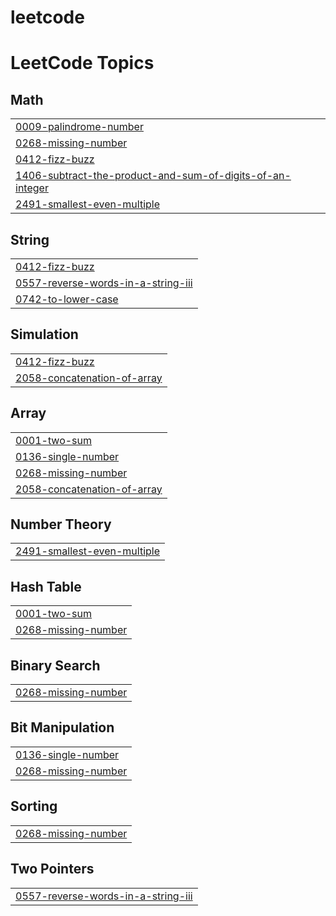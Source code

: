 # leetcode
<!---LeetCode Topics Start-->
# LeetCode Topics
## Math
|  |
| ------- |
| [0009-palindrome-number](https://github.com/ajmiyasalam/leetcode/tree/master/0009-palindrome-number) |
| [0268-missing-number](https://github.com/ajmiyasalam/leetcode/tree/master/0268-missing-number) |
| [0412-fizz-buzz](https://github.com/ajmiyasalam/leetcode/tree/master/0412-fizz-buzz) |
| [1406-subtract-the-product-and-sum-of-digits-of-an-integer](https://github.com/ajmiyasalam/leetcode/tree/master/1406-subtract-the-product-and-sum-of-digits-of-an-integer) |
| [2491-smallest-even-multiple](https://github.com/ajmiyasalam/leetcode/tree/master/2491-smallest-even-multiple) |
## String
|  |
| ------- |
| [0412-fizz-buzz](https://github.com/ajmiyasalam/leetcode/tree/master/0412-fizz-buzz) |
| [0557-reverse-words-in-a-string-iii](https://github.com/ajmiyasalam/leetcode/tree/master/0557-reverse-words-in-a-string-iii) |
| [0742-to-lower-case](https://github.com/ajmiyasalam/leetcode/tree/master/0742-to-lower-case) |
## Simulation
|  |
| ------- |
| [0412-fizz-buzz](https://github.com/ajmiyasalam/leetcode/tree/master/0412-fizz-buzz) |
| [2058-concatenation-of-array](https://github.com/ajmiyasalam/leetcode/tree/master/2058-concatenation-of-array) |
## Array
|  |
| ------- |
| [0001-two-sum](https://github.com/ajmiyasalam/leetcode/tree/master/0001-two-sum) |
| [0136-single-number](https://github.com/ajmiyasalam/leetcode/tree/master/0136-single-number) |
| [0268-missing-number](https://github.com/ajmiyasalam/leetcode/tree/master/0268-missing-number) |
| [2058-concatenation-of-array](https://github.com/ajmiyasalam/leetcode/tree/master/2058-concatenation-of-array) |
## Number Theory
|  |
| ------- |
| [2491-smallest-even-multiple](https://github.com/ajmiyasalam/leetcode/tree/master/2491-smallest-even-multiple) |
## Hash Table
|  |
| ------- |
| [0001-two-sum](https://github.com/ajmiyasalam/leetcode/tree/master/0001-two-sum) |
| [0268-missing-number](https://github.com/ajmiyasalam/leetcode/tree/master/0268-missing-number) |
## Binary Search
|  |
| ------- |
| [0268-missing-number](https://github.com/ajmiyasalam/leetcode/tree/master/0268-missing-number) |
## Bit Manipulation
|  |
| ------- |
| [0136-single-number](https://github.com/ajmiyasalam/leetcode/tree/master/0136-single-number) |
| [0268-missing-number](https://github.com/ajmiyasalam/leetcode/tree/master/0268-missing-number) |
## Sorting
|  |
| ------- |
| [0268-missing-number](https://github.com/ajmiyasalam/leetcode/tree/master/0268-missing-number) |
## Two Pointers
|  |
| ------- |
| [0557-reverse-words-in-a-string-iii](https://github.com/ajmiyasalam/leetcode/tree/master/0557-reverse-words-in-a-string-iii) |
<!---LeetCode Topics End-->